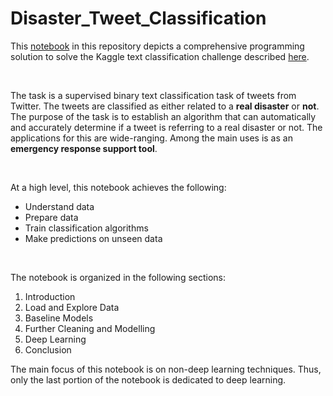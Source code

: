 # Disaster_Tweet_Classification

This [notebook](https://drive.google.com/file/d/1u_UejkPSl6pCs_5SP_uS-lIlzPcWlUVt/view?usp=sharing) in this repository depicts a comprehensive programming solution to solve the Kaggle text classification challenge described [here](https://www.kaggle.com/c/nlp-getting-started/overview).

<br>

The task is a supervised binary text classification task of tweets from Twitter. The tweets are classified as either related to a **real disaster** or **not**. The purpose of the task is to establish an algorithm that can automatically and accurately determine if a tweet is referring to a real disaster or not. The applications for this are wide-ranging. Among the main uses is as an **emergency response support tool**. 

<br>

At a high level, this notebook achieves the following:

- Understand data
- Prepare data
- Train classification algorithms
- Make predictions on unseen data

<br>

The notebook is organized in the following sections:

1. Introduction
2. Load and Explore Data
3. Baseline Models
4. Further Cleaning and Modelling
5. Deep Learning
6. Conclusion

The main focus of this notebook is on non-deep learning techniques. Thus, only the last portion of the notebook is dedicated to deep learning.
